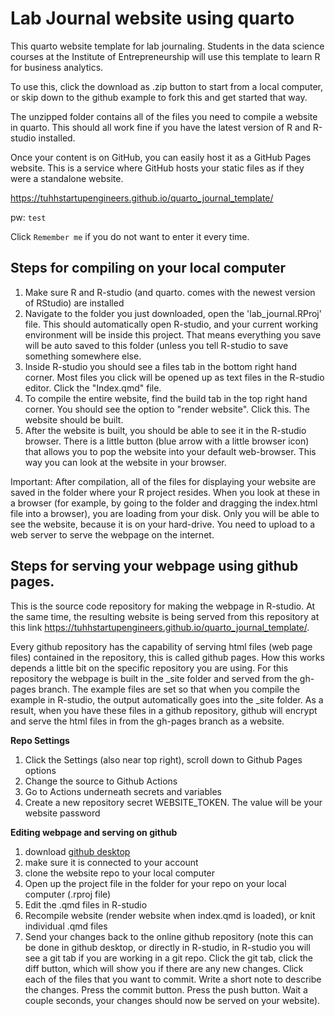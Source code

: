 # Lab Journal website using quarto

This quarto website template for lab journaling. Students in the data science courses at the Institute of Entrepreneurship will use this template to learn R for business analytics.

To use this, click the download as .zip button to start from a local computer, or skip down to the github example to fork this and get started that way.

The unzipped folder contains all of the files you need to compile a website in quarto. This should all work fine if you have the latest version of R and R-studio installed.

Once your content is on GitHub, you can easily host it as a GitHub Pages website. This is a service where GitHub hosts your static files as if they were a standalone website.

<https://tuhhstartupengineers.github.io/quarto_journal_template/>

pw: `test`

Click `Remember me` if you do not want to enter it every time.

## Steps for compiling on your local computer

1.  Make sure R and R-studio (and quarto. comes with the newest version of RStudio) are installed
2.  Navigate to the folder you just downloaded, open the 'lab_journal.RProj' file. This should automatically open R-studio, and your current working environment will be inside this project. That means everything you save will be auto saved to this folder (unless you tell R-studio to save something somewhere else.
3.  Inside R-studio you should see a files tab in the bottom right hand corner. Most files you click will be opened up as text files in the R-studio editor. Click the "Index.qmd" file.
4.  To compile the entire website, find the build tab in the top right hand corner. You should see the option to "render website". Click this. The website should be built.
5.  After the website is built, you should be able to see it in the R-studio browser. There is a little button (blue arrow with a little browser icon) that allows you to pop the website into your default web-browser. This way you can look at the website in your browser.

Important: After compilation, all of the files for displaying your website are saved in the folder where your R project resides. When you look at these in a browser (for example, by going to the folder and dragging the index.html file into a browser), you are loading from your disk. Only you will be able to see the website, because it is on your hard-drive. You need to upload to a web server to serve the webpage on the internet.

## Steps for serving your webpage using github pages.

This is the source code repository for making the webpage in R-studio. At the same time, the resulting website is being served from this repository at this link <https://tuhhstartupengineers.github.io/quarto_journal_template/>.

Every github repository has the capability of serving html files (web page files) contained in the repository, this is called github pages. How this works depends a little bit on the specific repository you are using. For this repository the webpage is built in the \_site folder and served from the gh-pages branch. The example files are set so that when you compile the example in R-studio, the output automatically goes into the \_site folder. As a result, when you have these files in a github repository, github will encrypt and serve the html files in from the gh-pages branch as a website.

**Repo Settings**

1.  Click the Settings (also near top right), scroll down to Github Pages options
2.  Change the source to Github Actions
3.  Go to Actions underneath secrets and variables
4.  Create a new repository secret WEBSITE_TOKEN. The value will be your website password

**Editing webpage and serving on github**

1.  download [github desktop](https://desktop.github.com)
2.  make sure it is connected to your account
3.  clone the website repo to your local computer
4.  Open up the project file in the folder for your repo on your local computer (.rproj file)
5.  Edit the .qmd files in R-studio
6.  Recompile website (render website when index.qmd is loaded), or knit individual .qmd files
7.  Send your changes back to the online github repository (note this can be done in github desktop, or directly in R-studio, in R-studio you will see a git tab if you are working in a git repo. Click the git tab, click the diff button, which will show you if there are any new changes. Click each of the files that you want to commit. Write a short note to describe the changes. Press the commit button. Press the push button. Wait a couple seconds, your changes should now be served on your website).
